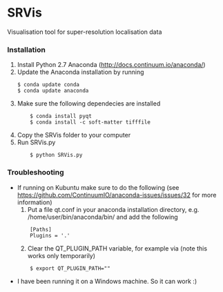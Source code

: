SRVis
=====

Visualisation tool for super-resolution localisation data

### Installation ###
1. Install Python 2.7 Anaconda (http://docs.continuum.io/anaconda/)
2. Update the Anaconda installation by running
	```
	$ conda update conda
	$ conda update anaconda
	```
3. Make sure the following dependecies are installed
	```
		$ conda install pyqt
		$ conda install -c soft-matter tifffile
	```
4. Copy the SRVis folder to your computer
5. Run SRVis.py
	```
		$ python SRVis.py
	```

### Troubleshooting ###
+ If running on Kubuntu make sure to do the following (see https://github.com/ContinuumIO/anaconda-issues/issues/32 for more information)
	1. Put a file qt.conf in your anaconda installation directory, e.g. /home/user/bin/anaconda/bin/ and add the following
	```
		[Paths]
		Plugins = '.'
	```
	2. Clear the QT_PLUGIN_PATH variable, for example via (note this works only temporarily)
	```
		$ export QT_PLUGIN_PATH=""
	```
+ I have been running it on a Windows machine. So it can work :) 
	
